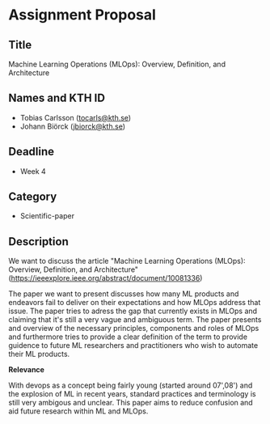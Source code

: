 # Assignment Proposal

## Title

Machine Learning Operations (MLOps): Overview, Definition, and Architecture


## Names and KTH ID

  - Tobias Carlsson (tocarls@kth.se)
  - Johann Biörck (jbiorck@kth.se)

## Deadline

- Week 4

## Category

- Scientific-paper

## Description
We want to discuss the article "Machine Learning Operations (MLOps): Overview, Definition, and Architecture" (https://ieeexplore.ieee.org/abstract/document/10081336) 

The paper we want to present discusses how many ML products and endeavors fail to deliver on their expectations and how MLOps address that issue. The paper tries to adress the gap that currently exists in MLOps and claiming that it's still a very vague and ambiguous term. The paper presents and overview of the necessary principles, components and roles of MLOps and furthermore tries to provide a clear definition of the term to provide guidence to future ML researchers and practitioners who wish to automate their ML products.


**Relevance**


With devops as a concept being fairly young (started around 07',08') and the explosion of ML in recent years, standard practices and terminology is still very ambigous and unclear. This paper aims to reduce confusion and aid future research within ML and MLOps.
